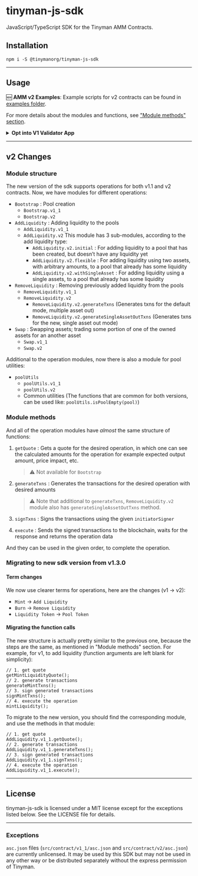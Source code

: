 # tinyman-js-sdk

JavaScript/TypeScript SDK for the Tinyman AMM Contracts.

## Installation

```shell
npm i -S @tinymanorg/tinyman-js-sdk
```

<hr>

## Usage

🆕 **AMM v2 Examples**: Example scripts for v2 contracts can be found in [examples folder](./examples/).

For more details about the modules and functions, see ["Module methods" section](#module-methods).

<details>
  <summary><strong>Opt into V1 Validator App</strong></summary>
  <br>
  If you want to interact with Tinyman V1 contracts, we need to make sure the account is opted into its validator app. This is <strong>not required</strong> for interacting with V2 contracts. Here is how you can opt an account into V1 validator app:

```typescript
// Address of the account that will sign the transactions
const accountAddress = "...";
const account = await getAccountInformation(algodClient, accountAddress);
const isAppOptInRequired = isAccountOptedIntoApp({
  appID: getValidatorAppID("mainnet", CONTRACT_VERSION.V1_1),
  accountAppsLocalState: account["apps-local-state"]
});

if (!hasOptedIn) {
  const v1AppOptInTxns = await generateOptIntoValidatorTxns({
    client: algodClient,
    network: "mainnet",
    contractVersion: CONTRACT_VERSION.V1_1,
    initiatorAddr: accountAddress
  });
  // Sign the transactions using a wallet (or any other method)
  const signedTxns = await signTransactions(txGroups, accountAddress);
  // Send signed transactions to the network, and wait for confirmation
  const transactionData = await sendAndWaitRawTransaction(algodClient, [signedTxns]);
  // Log the transaction data to the consol
  console.log({transactionData});
}
```

Tinyman JS SDK does not provide an implementation for signTransactions as each app may have different integrations with the wallets. The implementation of signTransactions may use the account's secret key to sign or it can use an integration with an external wallet such as PeraConnect and use their signTransaction method. It should always return a Promise that resolves with an array of Unsigned Integer encoding of the signed transactions, ie. `Promise<Uint8Array[]>`.

Example implementation that uses only account's secret key:

```ts
/**
 * @param account account data that will sign the transactions
 * @returns a function that will sign the transactions, can be used as `initiatorSigner`
 */
export default function signerWithSecretKey(account: Account) {
  return function (txGroups: SignerTransaction[][]): Promise<Uint8Array[]> {
    // Filter out transactions that don't need to be signed by the account
    const txnsToBeSigned = txGroups.flatMap((txGroup) =>
      txGroup.filter((item) => item.signers?.includes(account.addr))
    );
    // Sign all transactions that need to be signed by the account
    const signedTxns: Uint8Array[] = txnsToBeSigned.map(({txn}) =>
      txn.signTxn(account.sk)
    );

    // We wrap this with a Promise since SDK's initiatorSigner expects a Promise
    return new Promise((resolve) => {
      resolve(signedTxns);
    });
  };
}
```

</details>

<hr>

## v2 Changes

### Module structure

The new version of the sdk supports operations for both v1.1 and v2 contracts. Now, we have modules for different operations:

- `Bootstrap` : Pool creation
  - `Bootstrap.v1_1`
  - `Bootstrap.v2`
- `AddLiquidity` : Adding liquidity to the pools
  - `AddLiquidity.v1_1`
  - `AddLiquidity.v2`
    This module has 3 sub-modules, according to the add liquidity type:
    - `AddLiquidity.v2.initial` : For adding liquidity to a pool that has been created, but doesn’t have any liquidity yet
    - `AddLiquidity.v2.flexible` : For adding liquidity using two assets, with arbitrary amounts, to a pool that already has some liquidity
    - `AddLiquidity.v2.withSingleAsset` : For adding liquidity using a single assets, to a pool that already has some liquidity
- `RemoveLiquidity` : Removing previously added liquidity from the pools
  - `RemoveLiquidity.v1_1`
  - `RemoveLiquidity.v2`
    - `RemoveLiquidity.v2.generateTxns` (Generates txns for the default mode, multiple asset out)
    - `RemoveLiquidity.v2.generateSingleAssetOutTxns` (Generates txns for the new, single asset out mode)
- `Swap` : Swapping assets; trading some portion of one of the owned assets for an another asset
  - `Swap.v1_1`
  - `Swap.v2`

Additional to the operation modules, now there is also a module for pool utilities:

- `poolUtils`
  - `poolUtils.v1_1`
  - `poolUtils.v2`
  - Common utilities (The functions that are common for both versions, can be used like: `poolUtils.isPoolEmpty(pool)`)

### Module methods

And all of the operation modules have _almost_ the same structure of functions:

1. `getQuote` : Gets a quote for the desired operation, in which one can see the calculated amounts for the operation for example expected output amount, price impact, etc.

   > ⚠️ Not available for `Bootstrap`

2. `generateTxns` : Generates the transactions for the desired operation with desired amounts

   > ⚠️ Note that additional to `generateTxns`, `RemoveLiquidity.v2` module also has `generateSingleAssetOutTxns` method.

3. `signTxns` : Signs the transactions using the given `initiatorSigner`
4. `execute` : Sends the signed transactions to the blockchain, waits for the response and returns the operation data

And they can be used in the given order, to complete the operation.

### Migrating to new sdk version from v1.3.0

#### Term changes

We now use clearer terms for operations, here are the changes (v1 -> v2):

- `Mint` -> `Add Liquidity`
- `Burn` -> `Remove Liquidity`
- `Liquidity Token` -> `Pool Token`

#### Migrating the function calls

The new structure is actually pretty similar to the previous one, because the steps are the same, as mentioned in "Module methods" section. For example, for v1, to add liquidity (function arguments are left blank for simplicity):

```tsx
// 1. get quote
getMintLiquidityQuote();
// 2. generate transactions
generateMintTxns();
// 3. sign generated transactions
signMintTxns();
// 4. execute the operation
mintLiquidity();
```

To migrate to the new version, you should find the corresponding module, and use the methods in that module:

```tsx
// 1. get quote
AddLiquidity.v1_1.getQuote();
// 2. generate transactions
AddLiquidity.v1_1.generateTxns();
// 3. sign generated transactions
AddLiquidity.v1_1.signTxns();
// 4. execute the operation
AddLiquidity.v1_1.execute();
```

<hr>

## License

tinyman-js-sdk is licensed under a MIT license except for the exceptions listed below. See the LICENSE file for details.

<hr>

### Exceptions

`asc.json` files (`src/contract/v1_1/asc.json` and `src/contract/v2/asc.json`) are currently unlicensed. It may be used by this SDK but may not be used in any other way or be distributed separately without the express permission of Tinyman.
